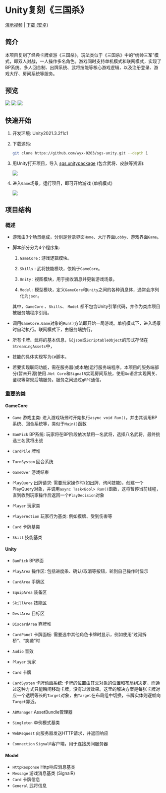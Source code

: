 # Unity复刻《三国杀》

[演示视频](https://bilibili.com/video/BV1ua4y1N7m8) | [下载 (安卓)](https://mypikpak.com/s/VNrTSVJmDL7le14GPRDAS27Ko1/VNrRS57jsCnkbOZGqY1FtooKo1)

## 简介

本项目复刻了经典卡牌桌游《三国杀》，玩法类似于《三国杀》中的“统帅三军”模式，即双人对战，一人操作多名角色。游戏同时支持单机模式和联网模式，实现了BP系统、多人回合制、出牌系统、武将技能等核心游戏逻辑，以及注册登录、游戏大厅、房间系统等服务。

## 预览

![](Images/preview1.jpg)
![](Images/preview2.jpg)
![](Images/preview3.jpg)

## 快速开始

1. 开发环境: Unity2021.3.2f1c1

2. 下载源码:

   ```sh
   git clone https://github.com/wyx-0203/sgs-unity.git --depth 1
   ```

3. 用Unity打开项目，导入 [sgs.unitypackage](https://mypikpak.com/s/VNrTSVJmDL7le14GPRDAS27Ko1) (包含武将、皮肤等资源):

   ![](Images/start1.jpg)

4. 进入`Game`场景，运行项目，即可开始游戏 (单机模式)

   ![](Images/start2.jpg)

## 项目结构

### 概述

* 游戏由3个场景组成，分别是登录界面`Home`、大厅界面`Lobby`、游戏界面`Game`。

* 脚本部分分为4个程序集:

  1. `GameCore` : 游戏逻辑模块。

  2. `Skills` : 武将技能模块，依赖于`GameCore`。

  3. `Unity` : 视图模块，用于接收消息并更新游戏场景。

  4. `Model` : 模型模块，定义`GameCore`和`Unity`之间的各种消息体，通常会序列化为`json`。

  其中，`GameCore` 、`Skills`、 `Model` 都不包含Unity引擎代码，并作为类库项目被服务端程序引用。

* 调用`GameCore.Game`对象的`Run()`方法即开始一局游戏。单机模式下，进入场景时自动执行。联网模式下，由服务端执行。

* 所有卡牌、武将的基本信息，以`json`或`ScriptableObject`的形式存储在`StreamingAssets`中，

* 技能的具体实现写为`C#`脚本。

* 若要实现联网功能，需在服务器(或本地)运行服务端程序。本项目的服务端部分(暂未开源)使用`.Net Core`和`SignalR`实现房间系统，使用`Go`语言实现网关、鉴权等常规后端服务。服务之间通过`gRPC`通信。

### 重要的类

#### GameCore

* `Game` 游戏主类: 进入游戏场景时开始执行`async void Run()`，并由其调用BP系统、回合系统等，类似于`Main()`函数
* `BanPick` BP系统: 玩家将在BP阶段依次禁用一名武将，选择八名武将，最终挑选三名武将出战
* `CardPile` 牌堆
* `TurnSystem` 回合系统
* `GameOver` 游戏结束
* `PlayQuery` 出牌请求: 需要玩家操作时(如出牌、询问技能)，创建一个PlayQuery对象，并调用`async Task<Bool> Run()`函数，这将暂停当前线程，直到收到玩家操作后返回一个`PlayDecision`对象
* `Player` 玩家类
* `PlayerAction` 玩家行为基类: 例如摸牌、受到伤害等

* `Card` 卡牌基类
* `Skill` 技能基类

#### Unity

* `BanPick` BP界面

* `PlayArea` 操作区: 包括进度条、确认/取消等按钮，轮到自己操作时显示

* `CardArea` 手牌区

* `EquipArea` 装备区

* `SkillArea` 技能区

* `DestArea` 目标区

* `DiscardArea` 弃牌堆

* `CardPanel` 卡牌面板: 需要选中其他角色卡牌时显示，例如使用”过河拆桥“、“突袭”时

* `Audio` 音效

* `Player` 玩家

* `Card` 卡牌

* `CardSystem` 卡牌动画系统: 卡牌的位置由其父对象的位置和布局组决定，而通过这种方式只能瞬间移动卡牌，没有过渡效果。这里的解决方案是每张卡牌对应一个透明等长的`Target`对象，由`Target`在布局组中切换，卡牌实体则逐帧向`Target`靠近。

* `ABManager` AssetBundle管理器

* `Singleton` 单例模式基类

* `WebRequest` 向服务器发送HTTP请求，并返回响应

* `Connection` `SignalR`客户端，用于连接房间服务器

#### Model

- `HttpResponse` Http响应消息基类
- `Message` 游戏消息基类 (SignalR)
- `Card` 卡牌信息
- `General` 武将信息